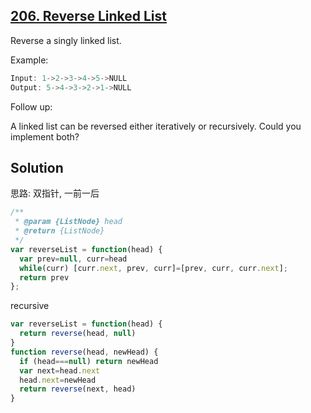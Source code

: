 ## [206. Reverse Linked List](https://leetcode.com/problems/reverse-linked-list/)
Reverse a singly linked list.

Example:
```js
Input: 1->2->3->4->5->NULL
Output: 5->4->3->2->1->NULL
```
Follow up:

A linked list can be reversed either iteratively or recursively. Could you implement both?

## Solution
思路: 双指针, 一前一后

```js
/**
 * @param {ListNode} head
 * @return {ListNode}
 */
var reverseList = function(head) {
  var prev=null, curr=head
  while(curr) [curr.next, prev, curr]=[prev, curr, curr.next];
  return prev
};
```

recursive
```js
var reverseList = function(head) {
  return reverse(head, null)
}
function reverse(head, newHead) {
  if (head===null) return newHead
  var next=head.next
  head.next=newHead
  return reverse(next, head)
}
```
